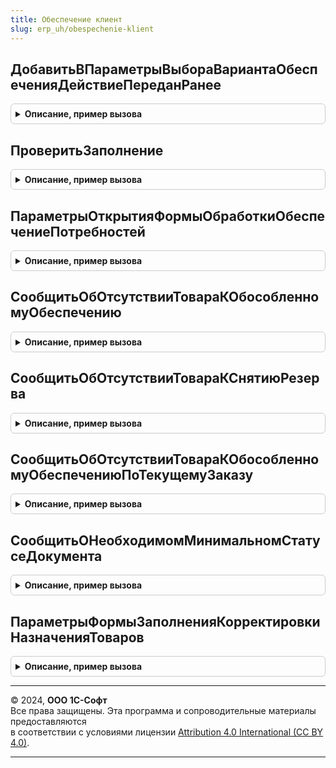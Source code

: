 ```yaml
---
title: Обеспечение клиент
slug: erp_uh/obespechenie-klient
---
```



## ДобавитьВПараметрыВыбораВариантаОбеспеченияДействиеПереданРанее
<details style="margin: 1em 0; padding: 0.5em; border: 1px solid #ccc; border-radius: 6px;">

<summary style="font-weight: bold; cursor: pointer;">Описание, пример вызова</summary>

```bsl

// Добавляет действие "Передан ранее" в варианты выбора обеспечения в заказе.
// Параметры:
//  Элемент - ПолеВвода - элемент формы связанный с реквизитом табличной части ВариантОбеспечения
//  ТекущиеДанные - ДанныеФормыЭлементКоллекции - текущие данные табличной части.
Процедура ДобавитьВПараметрыВыбораВариантаОбеспеченияДействиеПереданРанее(Элемент, ТекущиеДанные) Экспорт
```

Пример вызова
```bsl
ОбеспечениеКлиент.ДобавитьВПараметрыВыбораВариантаОбеспеченияДействиеПереданРанее(Элемент, ТекущиеДанные) 
```
</details>

## ПроверитьЗаполнение
<details style="margin: 1em 0; padding: 0.5em; border: 1px solid #ccc; border-radius: 6px;">

<summary style="font-weight: bold; cursor: pointer;">Описание, пример вызова</summary>

```bsl

// Предназначена для проверки заполнения полей перед выполнением команды по заполнению обеспечения в документах.
//
// Параметры:
//  Объект - ДанныеФормыСтруктура - основной реквизит формы документа, связанный с редактируемым объектом-документом в
//                                  которым нужно выполнить проверки заполнения полей.
//  ТаблицаТовары - ДанныеФормыКоллекция - список в котором необходимо выполнить проверки заполнения полей
//  Идентификатор - Число - идентификатор строки.
//  ПараметрыПроверки - Структура - структура параметров проверки, формируемая функцией ОбеспечениеКлиентСервер.ИнициализироватьПараметрыПроверкиЗаполнения
//  Склад - СправочникСсылка.Склады - значение поля склад (склад - отгрузки) из шапки документа.
//  Режим - Строка  - режим выполнения команды.
//
// Возвращаемое значение:
//  Булево - истина, если проверка заполнения выполнена успешно, ложь - в противном случае.
//
Функция ПроверитьЗаполнение(Объект, ТаблицаТовары, Идентификатор, ПараметрыПроверки, Склад, Режим) Экспорт
```

Пример вызова
```bsl
Результат = ОбеспечениеКлиент.ПроверитьЗаполнение(Объект, ТаблицаТовары, Идентификатор, ПараметрыПроверки, Склад, Режим) 
```
</details>

## ПараметрыОткрытияФормыОбработкиОбеспечениеПотребностей
<details style="margin: 1em 0; padding: 0.5em; border: 1px solid #ccc; border-radius: 6px;">

<summary style="font-weight: bold; cursor: pointer;">Описание, пример вызова</summary>

```bsl

// Возвращает структуру параметров, используемую при открытии формы обработки "ОбеспечениеПотребностей".
//  Возвращаемое значение:
//   Структура -
//    ОтборПоТипуОбеспечения - ПеречислениеСсылка.ТипыОбеспечения, Неопределено - отбор по типу обеспечения.
//    ОтборПоПодразделению - СправочникСсылка.СтруктураПредприятия, Неопределено - отбор по подразделению.
//    ЕстьШагЗапасы - Булево - если Ложь, то шаг поддержания запасов игнорируется.
//
Функция ПараметрыОткрытияФормыОбработкиОбеспечениеПотребностей() Экспорт
```

Пример вызова
```bsl
Результат = ОбеспечениеКлиент.ПараметрыОткрытияФормыОбработкиОбеспечениеПотребностей() 
```
</details>

## СообщитьОбОтсутствииТовараКОбособленномуОбеспечению
<details style="margin: 1em 0; padding: 0.5em; border: 1px solid #ccc; border-radius: 6px;">

<summary style="font-weight: bold; cursor: pointer;">Описание, пример вызова</summary>

```bsl

// Сообщает о том, что в заказе нет ни одного товара с действием "Обеспечивать обособленно" по собственному назначению.
//
Процедура СообщитьОбОтсутствииТовараКОбособленномуОбеспечению() Экспорт
```

Пример вызова
```bsl
ОбеспечениеКлиент.СообщитьОбОтсутствииТовараКОбособленномуОбеспечению() 
```
</details>

## СообщитьОбОтсутствииТовараКСнятиюРезерва
<details style="margin: 1em 0; padding: 0.5em; border: 1px solid #ccc; border-radius: 6px;">

<summary style="font-weight: bold; cursor: pointer;">Описание, пример вызова</summary>

```bsl

// Сообщает о том, что по назначению заказа нет резервов на складе.
Процедура СообщитьОбОтсутствииТовараКСнятиюРезерва() Экспорт
```

Пример вызова
```bsl
ОбеспечениеКлиент.СообщитьОбОтсутствииТовараКСнятиюРезерва() 
```
</details>

## СообщитьОбОтсутствииТовараКОбособленномуОбеспечениюПоТекущемуЗаказу
<details style="margin: 1em 0; padding: 0.5em; border: 1px solid #ccc; border-radius: 6px;">

<summary style="font-weight: bold; cursor: pointer;">Описание, пример вызова</summary>

```bsl

// Сообщает о том, что все присутствующие в документе товары с действием "Обеспечивать обособленно" - по стороннему назначению.
//
// Параметры:
//  ЭтоРезервирование	 - Булево - Это резервирование или снятие резерва.
//
Процедура СообщитьОбОтсутствииТовараКОбособленномуОбеспечениюПоТекущемуЗаказу(ЭтоРезервирование) Экспорт
```

Пример вызова
```bsl
ОбеспечениеКлиент.СообщитьОбОтсутствииТовараКОбособленномуОбеспечениюПоТекущемуЗаказу(ЭтоРезервирование) 
```
</details>

## СообщитьОНеобходимомМинимальномСтатусеДокумента
<details style="margin: 1em 0; padding: 0.5em; border: 1px solid #ccc; border-radius: 6px;">

<summary style="font-weight: bold; cursor: pointer;">Описание, пример вызова</summary>

```bsl

// Сообщает о невозможности запуска обработки резервирования/снятия резерва из документа с
// неподходящим статусов.
//
// Параметры:
//  ЭтоРезервирование	 - Булево - Это резервирование или снятие резерва
//  МинимальныйСтатус	 - Строка - Минимальный статус, начиная с которого доступен запуск обработки резервирования/снятия резерва.
//
Процедура СообщитьОНеобходимомМинимальномСтатусеДокумента(ЭтоРезервирование, МинимальныйСтатус) Экспорт
```

Пример вызова
```bsl
ОбеспечениеКлиент.СообщитьОНеобходимомМинимальномСтатусеДокумента(ЭтоРезервирование, МинимальныйСтатус) 
```
</details>

## ПараметрыФормыЗаполненияКорректировкиНазначенияТоваров
<details style="margin: 1em 0; padding: 0.5em; border: 1px solid #ccc; border-radius: 6px;">

<summary style="font-weight: bold; cursor: pointer;">Описание, пример вызова</summary>

```bsl

// Конструктор параметров формы заполнения корректировки назначения.
// Возвращаемое значение:
//  Структура - структура с полями:
//   * Мастер - Булево - Истина, при закрытии формы заполнения будет создан документ,
//              Ложь - в результате товары для заполнения будут помещены во временное хранилище.
//   * ВидОперации - ПеречислениеСсылка.ВидыОперацийКорректировкиНазначения - вид операции.
//   * Назначение - СправочникСсылка.Назначения - назначение для которого необходимо заполнить документ.
//   * Заказ - ДокументСсылка - заказ в контексте которого вызывают заполнение.
//   * Организация - СправочникСсылка.СтруктураПредприятия - используется для отбора остатков под назначения заказов заданной организации.
//   * АдресТоваров - Строка - адрес хранилища с таблицей отбора товаров.
//   * КорректировкаНазначения - ДокументСсылка.КорректировкаНазначенияТоваров - ссылка на перезаполняемый документ, который ранее мог быть уже проведен.
//   * Количество - Число - используется в операции встречная корректировка.
Функция ПараметрыФормыЗаполненияКорректировкиНазначенияТоваров() Экспорт
```

Пример вызова
```bsl
Результат = ОбеспечениеКлиент.ПараметрыФормыЗаполненияКорректировкиНазначенияТоваров() 
```
</details>

---

© 2024, **ООО 1С-Софт**  
Все права защищены. Эта программа и сопроводительные материалы предоставляются  
в соответствии с условиями лицензии [Attribution 4.0 International (CC BY 4.0)](https://creativecommons.org/licenses/by/4.0/legalcode).

---
